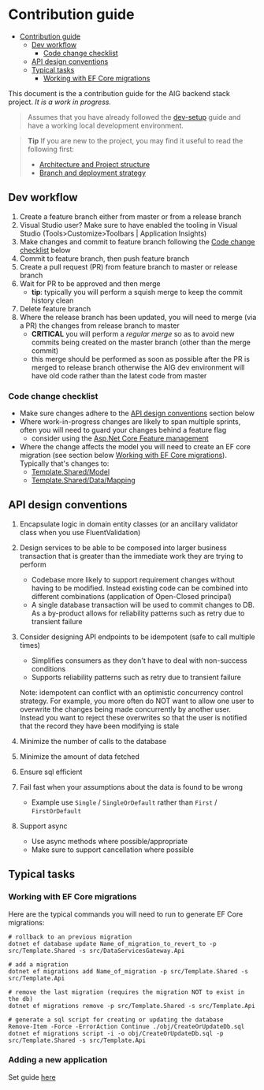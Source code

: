 # Contribution guide

<!-- TOC -->
* [Contribution guide](#contribution-guide)
  * [Dev workflow](#dev-workflow)
    * [Code change checklist](#code-change-checklist)
  * [API design conventions](#api-design-conventions)
  * [Typical tasks](#typical-tasks)
    * [Working with EF Core migrations](#working-with-ef-core-migrations)
<!-- TOC -->

This document is the a contribution guide for the AIG backend stack project. _It is a work in progress._

> Assumes that you have already followed the [dev-setup](./dev-setup.md) guide and have a working local development environment.

> **Tip** If you are new to the project, you may find it useful to read the following first:
>   * [Architecture and Project structure](./architecture-and-project-structure.md)
>   * [Branch and deployment strategy](./branch-and-deployment-strategy.md)


## Dev workflow

1. Create a feature branch either from master or from a release branch
2. Visual Studio user? Make sure to have enabled the tooling in Visual Studio (Tools>Customize>Toolbars | Application Insights)
3. Make changes and commit to feature branch following the [Code change checklist](#code-change-checklist) below   
4. Commit to feature branch, then push feature branch
5. Create a pull request (PR) from feature branch to master or release branch
6. Wait for PR to be approved and then merge
   * **tip**: typically you will perform a squish merge to keep the commit history clean
7. Delete feature branch
8. Where the release branch has been updated, you will need to merge (via a PR) the changes from release branch to master
   * **CRITICAL** you will perform a _regular merge_ so as to avoid new commits being created on the master branch 
     (other than the merge commit)
   * this merge should be performed as soon as possible after the PR is merged to release branch otherwise the AIG dev
     environment will have old code rather than the latest code from master

### Code change checklist

* Make sure changes adhere to the [API design conventions](#api-design-conventions) section below
* Where work-in-progress changes are likely to span multiple sprints, often you will need to guard your changes behind a feature flag
  * consider using the [Asp.Net Core Feature management](https://timdeschryver.dev/blog/feature-flags-in-net-from-simple-to-more-advanced)
* Where the change affects the model you will need to create an EF core migration (see section below
  [Working with EF Core migrations](#working-with-ef-core-migrations)). Typically that's changes to:
  * [Template.Shared/Model](../src/Template.Shared/Model)
  * [Template.Shared/Data/Mapping](../src/Template.Shared/Data/Mapping)

## API design conventions

1. Encapsulate logic in domain entity classes (or an ancillary validator class when you use FluentValidation)

2. Design services to be able to be composed into larger business transaction that is greater than the immediate work they are trying to perform

   * Codebase more likely to support requirement changes without having to be modified. Instead existing code can be combined into 
     different combinations (application of Open-Closed principal)
   * A single database transaction will be used to commit changes to DB. As a by-product allows for reliability patterns such as retry
     due to transient failure

3. Consider designing API endpoints to be idempotent (safe to call multiple times)

   * Simplifies consumers as they don't have to deal with non-success conditions
   * Supports reliability patterns such as retry due to transient failure

    Note: idempotent can conflict with an optimistic concurrency control strategy. For example, you more often do NOT want to allow one user to 
    overwrite the changes being made concurrently by another user. Instead you want to reject these overwrites so that the user is notified that
    the record they have been modifying is stale

4. Minimize the number of calls to the database

5. Minimize the amount of data fetched

6. Ensure sql efficient

7. Fail fast when your assumptions about the data is found to be wrong

   * Example use `Single` / `SingleOrDefault` rather than `First` / `FirstOrDefault`

8. Support async

   * Use async methods where possible/appropriate
   * Make sure to support cancellation where possible


## Typical tasks

### Working with EF Core migrations

Here are the typical commands you will need to run to generate EF Core migrations:

```pwsh
# rollback to an previous migration
dotnet ef database update Name_of_migration_to_revert_to -p src/Template.Shared -s src/DataServicesGateway.Api
```

```pwsh
# add a migration
dotnet ef migrations add Name_of_migration -p src/Template.Shared -s src/Template.Api
```

```pwsh
# remove the last migration (requires the migration NOT to exist in the db)
dotnet ef migrations remove -p src/Template.Shared -s src/Template.Api
```

```pwsh
# generate a sql script for creating or updating the database
Remove-Item -Force -ErrorAction Continue ./obj/CreateOrUpdateDb.sql
dotnet ef migrations script -i -o obj/CreateOrUpdateDb.sql -p src/Template.Shared -s src/Template.Api
```

### Adding a new application

Set guide [here](./add-application.md)
